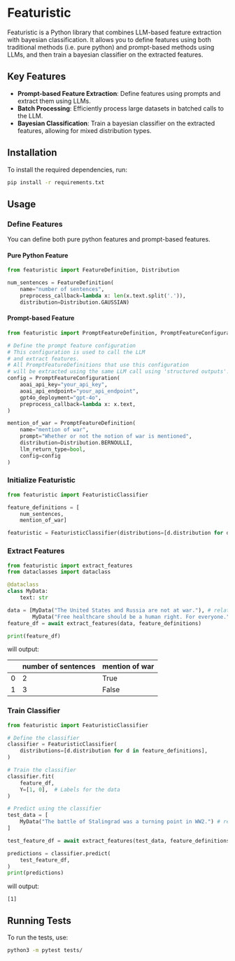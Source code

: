 # Featuristic

Featuristic is a Python library that combines LLM-based feature extraction with bayesian classification. It allows you to define features using both traditional methods (i.e. pure python) and prompt-based methods using LLMs, and then train a bayesian classifier on the extracted features.

## Key Features

- **Prompt-based Feature Extraction**: Define features using prompts and extract them using LLMs.
- **Batch Processing**: Efficiently process large datasets in batched calls to the LLM.
- **Bayesian Classification**: Train a bayesian classifier on the extracted features, allowing for mixed distribution types.

## Installation

To install the required dependencies, run:

```bash
pip install -r requirements.txt
```

## Usage

### Define Features

You can define both pure python features and prompt-based features.

#### Pure Python Feature

```python
from featuristic import FeatureDefinition, Distribution

num_sentences = FeatureDefinition(
    name="number of sentences", 
    preprocess_callback=lambda x: len(x.text.split('.')),
    distribution=Distribution.GAUSSIAN)
```

#### Prompt-based Feature

```python
from featuristic import PromptFeatureDefinition, PromptFeatureConfiguration, Distribution

# Define the prompt feature configuration
# This configuration is used to call the LLM
# and extract features.
# All PromptFeatureDefinitions that use this configuration
# will be extracted using the same LLM call using 'structured outputs'.
config = PromptFeatureConfiguration(
    aoai_api_key="your_api_key",
    aoai_api_endpoint="your_api_endpoint",
    gpt4o_deployment="gpt-4o",
    preprocess_callback=lambda x: x.text,
)

mention_of_war = PromptFeatureDefinition(
    name="mention of war", 
    prompt="Whether or not the notion of war is mentioned",
    distribution=Distribution.BERNOULLI,
    llm_return_type=bool,
    config=config
)

```

### Initialize Featuristic

```python
from featuristic import FeaturisticClassifier

feature_definitions = [
    num_sentences,
    mention_of_war]

featuristic = FeaturisticClassifier(distributions=[d.distribution for d in feature_definitions])
```

### Extract Features

```python
from featuristic import extract_features
from dataclasses import dataclass

@dataclass
class MyData:
    text: str

data = [MyData("The United States and Russia are not at war."), # related to war
        MyData("Free healthcare should be a human right. For everyone."),]
feature_df = await extract_features(data, feature_definitions)

print(feature_df)
```
will output:

|| number of sentences | mention of war |
|---|---------------------|----------------|
|0| 2                   | True           |
|1| 3                   | False          |

### Train Classifier
```python
from featuristic import FeaturisticClassifier

# Define the classifier
classifier = FeaturisticClassifier(
    distributions=[d.distribution for d in feature_definitions],
)

# Train the classifier
classifier.fit(
    feature_df,
    Y=[1, 0],  # Labels for the data
)

# Predict using the classifier
test_data = [
    MyData("The battle of Stalingrad was a turning point in WW2.") # related to war
]

test_feature_df = await extract_features(test_data, feature_definitions)

predictions = classifier.predict(
    test_feature_df,
)
print(predictions)
```
will output:

```
[1]
```

## Running Tests
To run the tests, use:

```bash
python3 -m pytest tests/
```
